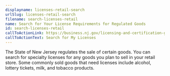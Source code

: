 ```yaml
---
displayname: licenses-retail-search
urlSlug: licenses-retail-search
filename: search-licenses-retail
name: Search for Your License Requirements for Regulated Goods
id: search-licenses-retail
callToActionLink: https://business.nj.gov/licensing-and-certification-guide
callToActionText: Search for My Licenses
---
```


The State of New Jersey regulates the sale of certain goods. You can search for specialty licenses for any goods you plan to sell in your retail store. Some commonly sold goods that need licenses include alcohol, lottery tickets, milk, and tobacco products.

